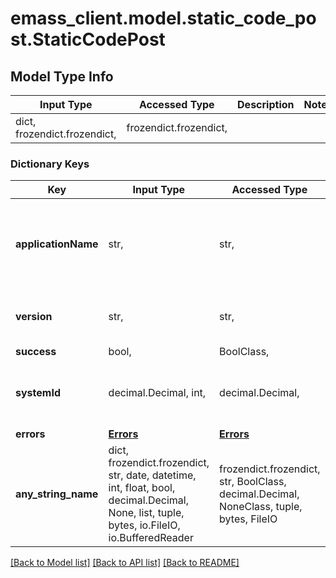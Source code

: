 # emass_client.model.static_code_post.StaticCodePost

## Model Type Info
Input Type | Accessed Type | Description | Notes
------------ | ------------- | ------------- | -------------
dict, frozendict.frozendict,  | frozendict.frozendict,  |  | 

### Dictionary Keys
Key | Input Type | Accessed Type | Description | Notes
------------ | ------------- | ------------- | ------------- | -------------
**applicationName** | str,  | str,  | [Required] Name of the software application that was assessed. | [optional] 
**version** | str,  | str,  | [Required] The version of the application. | [optional] 
**success** | bool,  | BoolClass,  |  | [optional] 
**systemId** | decimal.Decimal, int,  | decimal.Decimal,  |  | [optional] value must be a 64 bit integer
**errors** | [**Errors**](Errors.md) | [**Errors**](Errors.md) |  | [optional] 
**any_string_name** | dict, frozendict.frozendict, str, date, datetime, int, float, bool, decimal.Decimal, None, list, tuple, bytes, io.FileIO, io.BufferedReader | frozendict.frozendict, str, BoolClass, decimal.Decimal, NoneClass, tuple, bytes, FileIO | any string name can be used but the value must be the correct type | [optional]

[[Back to Model list]](../../README.md#documentation-for-models) [[Back to API list]](../../README.md#documentation-for-api-endpoints) [[Back to README]](../../README.md)

